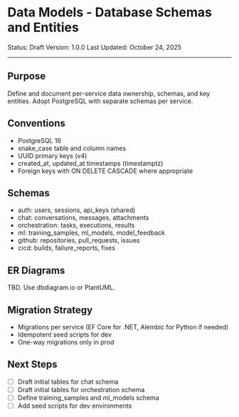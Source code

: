 # Data Models - Database Schemas and Entities

Status: Draft
Version: 1.0.0
Last Updated: October 24, 2025

---

## Purpose

Define and document per-service data ownership, schemas, and key entities. Adopt PostgreSQL with separate schemas per service.

## Conventions

- PostgreSQL 16
- snake_case table and column names
- UUID primary keys (v4)
- created_at, updated_at timestamps (timestamptz)
- Foreign keys with ON DELETE CASCADE where appropriate

## Schemas

- auth: users, sessions, api_keys (shared)
- chat: conversations, messages, attachments
- orchestration: tasks, executions, results
- ml: training_samples, ml_models, model_feedback
- github: repositories, pull_requests, issues
- cicd: builds, failure_reports, fixes

## ER Diagrams

TBD. Use dbdiagram.io or PlantUML.

## Migration Strategy

- Migrations per service (EF Core for .NET, Alembic for Python if needed)
- Idempotent seed scripts for dev
- One-way migrations only in prod

## Next Steps

- [ ] Draft initial tables for chat schema
- [ ] Draft initial tables for orchestration schema
- [ ] Define training_samples and ml_models schema
- [ ] Add seed scripts for dev environments
